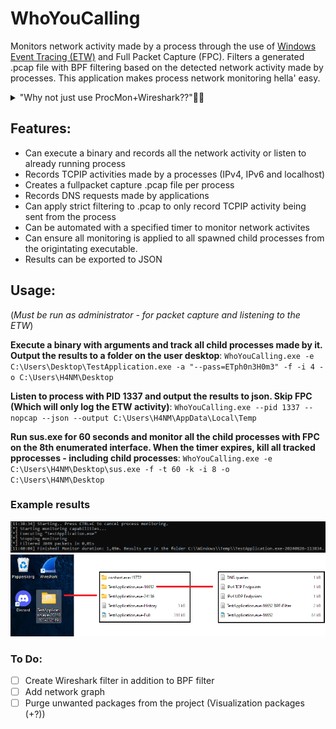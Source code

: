 ﻿# WhoYouCalling 

Monitors network activity made by a process through the use of [Windows Event Tracing (ETW)](https://learn.microsoft.com/en-us/windows-hardware/drivers/devtest/event-tracing-for-windows--etw-) and Full Packet Capture (FPC). Filters a generated .pcap file with BPF filtering based on the detected network activity made by processes. 
This application makes process network monitoring hella' easy.

<details>
  <summary>"Why not just use ProcMon+Wireshark??"🤔🤔</summary>

One of the best methods of monitoring activities by a process in Windows is with the Sysinternal tool [ProcMon](https://learn.microsoft.com/sv-se/sysinternals/downloads/procmon). 
However, there are some downsides:
1. **Manual Work**: To get a Full Packet Capture per process you need to manually start a packet capture with a tool like Wireshark/Tshark, and create a filter for endpoints based on the results of ProcMon, which can be timeconsuming and potential endpoints may be missed due to human error of the process is not automated.
2. **Child processes**: It can be tedious to maintain a track record of all of the child processes that may spawn and the endpoints they're communicating with
3. **DNS queries**: (AFAIK) ProcMon doesn't support capturing DNS queries. It does enable provide with UDP Send to port 53, but no information of the actual domain name that's queried. 
</details>


## Features: 
- Can execute a binary and records all the network activity or listen to already running process
- Records TCPIP activities made by a processes (IPv4, IPv6 and localhost)
- Creates a fullpacket capture .pcap file per process
- Records DNS requests made by applications
- Can apply strict filtering to .pcap to only record TCPIP activity being sent from the process
- Can be automated with a specified timer to monitor network activites
- Can ensure all monitoring is applied to all spawned child processes from the origintating executable.
- Results can be exported to JSON

## Usage:
(*Must be run as administrator - for packet capture and listening to the ETW*) 

**Execute a binary with arguments and track all child processes made by it. Output the results to a folder on the user desktop**:
`WhoYouCalling.exe -e C:\Users\Desktop\TestApplication.exe -a "--pass=ETph0n3H0m3" -f -i 4 -o C:\Users\H4NM\Desktop`

**Listen to process with PID 1337 and output the results to json. Skip FPC (Which will only log the ETW activity)**:
`WhoYouCalling.exe --pid 1337 --nopcap --json --output C:\Users\H4NM\AppData\Local\Temp`

**Run sus.exe for 60 seconds and monitor all the child processes with FPC on the 8th enumerated interface. When the timer expires, kill all tracked pprocesses - including child processes**:
`WhoYouCalling.exe -e C:\Users\H4NM\Desktop\sus.exe -f -t 60 -k -i 8 -o C:\Users\H4NM\Desktop`

### Example results
![ConsoleResults](imgs/ExampleConsoleOutput.png)
![FolderResults](imgs/ExampleOutput.png)

### To Do:
- [ ] Create Wireshark filter in addition to BPF filter
- [ ] Add network graph
- [ ] Purge unwanted packages from the project (Visualization packages (+?))